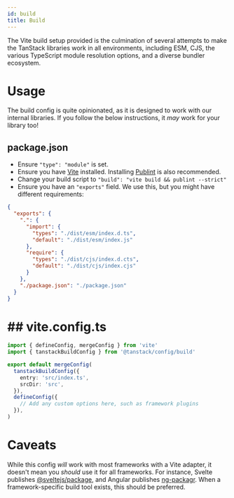 ```yaml
---
id: build
title: Build
---
```


The Vite build setup provided is the culmination of several attempts to make the TanStack libraries work in all environments, including ESM, CJS, the various TypeScript module resolution options, and a diverse bundler ecosystem.

# Usage

The build config is quite opinionated, as it is designed to work with our internal libraries. If you follow the below instructions, it _may_ work for your library too!

## package.json

- Ensure `"type": "module"` is set.
- Ensure you have [Vite](https://www.npmjs.com/package/vite) installed. Installing [Publint](https://www.npmjs.com/package/publint) is also recommended.
- Change your build script to `"build": "vite build && publint --strict"`
- Ensure you have an `"exports"` field. We use this, but you might have different requirements:

```json
{
  "exports": {
    ".": {
      "import": {
        "types": "./dist/esm/index.d.ts",
        "default": "./dist/esm/index.js"
      },
      "require": {
        "types": "./dist/cjs/index.d.cts",
        "default": "./dist/cjs/index.cjs"
      }
    },
    "./package.json": "./package.json"
  }
}
```

# ## vite.config.ts

```ts
import { defineConfig, mergeConfig } from 'vite'
import { tanstackBuildConfig } from '@tanstack/config/build'

export default mergeConfig(
  tanstackBuildConfig({
    entry: 'src/index.ts',
    srcDir: 'src',
  }),
  defineConfig({
    // Add any custom options here, such as framework plugins
  }),
)
```

# Caveats

While this config _will_ work with most frameworks with a Vite adapter, it doesn't mean you _should_ use it for all frameworks. For instance, Svelte publishes [@sveltejs/package](https://www.npmjs.com/package/@sveltejs/package), and Angular publishes [ng-packagr](https://www.npmjs.com/package/ng-packagr). When a framework-specific build tool exists, this should be preferred.
